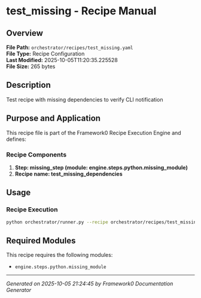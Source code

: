 # test_missing - Recipe Manual

## Overview
**File Path:** `orchestrator/recipes/test_missing.yaml`  
**File Type:** Recipe Configuration  
**Last Modified:** 2025-10-05T11:20:35.225528  
**File Size:** 265 bytes  

## Description
Test recipe with missing dependencies to verify CLI notification

## Purpose and Application
This recipe file is part of the Framework0 Recipe Execution Engine and defines:

### Recipe Components
1. **Step: missing_step (module: engine.steps.python.missing_module)**
2. **Recipe name: test_missing_dependencies**

## Usage

### Recipe Execution
```bash
python orchestrator/runner.py --recipe orchestrator/recipes/test_missing.yaml
```


## Required Modules

This recipe requires the following modules:

- `engine.steps.python.missing_module`


---
*Generated on 2025-10-05 21:24:45 by Framework0 Documentation Generator*
